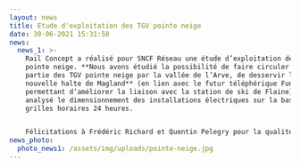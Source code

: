 ```yaml
---
layout: news
title: Etude d'exploitation des TGV pointe neige
date: 30-06-2021 15:31:58
news:
  news_1: >-
    Rail Concept a réalisé pour SNCF Réseau une étude d’exploitation des TGV
    pointe neige. **Nous avons étudié la possibilité de faire circuler une
    partie des TGV pointe neige par la vallée de l’Arve, de desservir la
    nouvelle halte de Magland** (en lien avec le futur téléphérique Funiflaine,
    permettant d’améliorer la liaison avec la station de ski de Flaine) et
    analysé le dimensionnement des installations électriques sur la base des
    grilles horaires 24 heures. 


    Félicitations à Frédéric Richard et Quentin Pelegry pour la qualité du travail réalisé sur cette étude.
news_photo:
  photo_news1: /assets/img/uploads/pointe-neige.jpg
---
```


